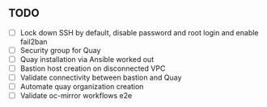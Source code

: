 TODO
----

- [ ] Lock down SSH by default, disable password and root login and enable fail2ban
- [ ] Security group for Quay
- [ ] Quay installation via Ansible worked out
- [ ] Bastion host creation on disconnected VPC
- [ ] Validate connectivity between bastion and Quay
- [ ] Automate quay organization creation
- [ ] Validate oc-mirror workflows e2e
